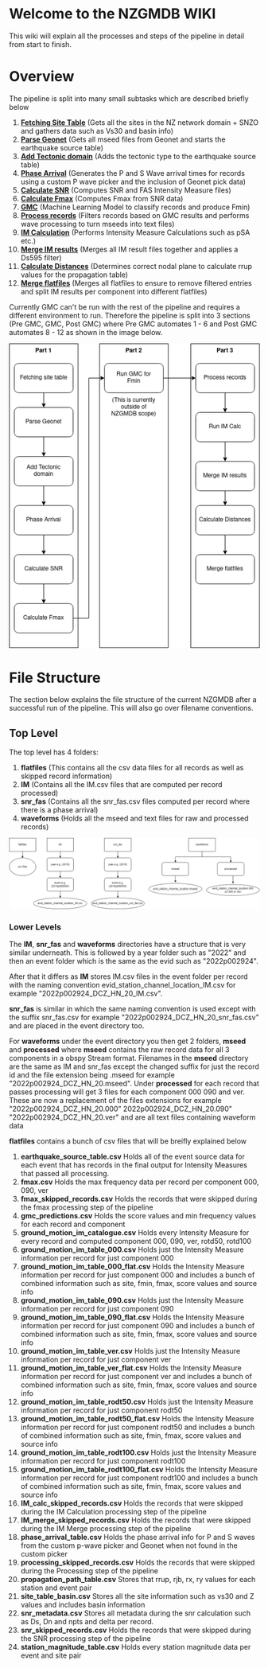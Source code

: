 # Welcome to the NZGMDB WIKI

This wiki will explain all the processes and steps of the pipeline in detail from start to finish.


# Overview
The pipeline is split into many small subtasks which are described briefly below
1. **[Fetching Site Table](https://github.com/ucgmsim/nzgmdb/wiki/Fetching-site-table)** (Gets all the sites in the NZ network domain + SNZO and gathers data such as Vs30 and basin info)
2. **[Parse Geonet](https://github.com/ucgmsim/nzgmdb/wiki/Parse-Geonet)** (Gets all mseed files from Geonet and starts the earthquake source table)
3. **[Add Tectonic domain](https://github.com/ucgmsim/nzgmdb/wiki/Add-Tectonic-domain)** (Adds the tectonic type to the earthquake source table)
4. **[Phase Arrival](https://github.com/ucgmsim/nzgmdb/wiki/Phase-Arrival)** (Generates the P and S Wave arrival times for records using a custom P wave picker and the inclusion of Geonet pick data)
5. **[Calculate SNR](https://github.com/ucgmsim/nzgmdb/wiki/Calculate-SNR)** (Computes SNR and FAS Intensity Measure files)
6. **[Calculate Fmax](https://github.com/ucgmsim/nzgmdb/wiki/Calculate-Fmax)** (Computes Fmax from SNR data)
7. **[GMC](https://github.com/ucgmsim/nzgmdb/wiki/GMC)** (Machine Learning Model to classify records and produce Fmin)
8. **[Process records](https://github.com/ucgmsim/nzgmdb/wiki/Process-Records)** (Filters records based on GMC results and performs wave processing to turn mseeds into text files)
9. **[IM Calculation](https://github.com/ucgmsim/nzgmdb/wiki/IM-Calculation)** (Performs Intensity Measure Calculations such as pSA etc.)
10. **[Merge IM results](https://github.com/ucgmsim/nzgmdb/wiki/Merge-IM-Results)** (Merges all IM result files together and applies a Ds595 filter)
11. **[Calculate Distances](https://github.com/ucgmsim/nzgmdb/wiki/Calculate-Distances)** (Determines correct nodal plane to calculate rrup values for the propagation table)
12. **[Merge flatfiles](https://github.com/ucgmsim/nzgmdb/wiki/Merge-Flatfiles)** (Merges all flatfiles to ensure to remove filtered entries and split IM results per component into different flatfiles)

Currently GMC can't be run with the rest of the pipeline and requires a different environment to run.
Therefore the pipeline is split into 3 sections (Pre GMC, GMC, Post GMC) where Pre GMC automates 1 - 6 and Post GMC automates 8 - 12 as shown in the image below.

![](images/pipeline.png)

# File Structure
The section below explains the file structure of the current NZGMDB after a successful run of the pipeline. This will also go over filename conventions.

## Top Level
The top level has 4 folders:
1. **flatfiles** (This contains all the csv data files for all records as well as skipped record information)
2. **IM** (Contains all the IM.csv files that are computed per record processed)
3. **snr_fas** (Contains all the snr_fas.csv files computed per record where there is a phase arrival)
4. **waveforms** (Holds all the mseed and text files for raw and processed records)

![](images/file_structure.png)

### Lower Levels
The **IM**, **snr_fas** and **waveforms** directories have a structure that is very similar underneath.
This is followed by a year folder such as "2022" and then an event folder which is the same as the evid such as "2022p002924".

After that it differs as **IM** stores IM.csv files in the event folder per record with the naming convention evid_station_channel_location_IM.csv for example "2022p002924_DCZ_HN_20_IM.csv".

**snr_fas** is similar in which the same naming convention is used except with the suffix snr_fas.csv for example "2022p002924_DCZ_HN_20_snr_fas.csv" and are placed in the event directory too.

For **waveforms** under the event directory you then get 2 folders, **mseed** and **processed** where **mseed** contains the raw record data for all 3 components in a obspy Stream format. Filenames in the **mseed** directory are the same as IM and snr_fas except the changed suffix for just the record id and the file extension being .mseed for example "2022p002924_DCZ_HN_20.mseed". Under **processed** for each record that passes processing will get 3 files for each component 000 090 and ver. These are now a replacement of the files extensions for example "2022p002924_DCZ_HN_20.000" 2022p002924_DCZ_HN_20.090" "2022p002924_DCZ_HN_20.ver" and are all text files containing waveform data

**flatfiles** contains a bunch of csv files that will be breifly explained below
1. **earthquake_source_table.csv** Holds all of the event source data for each event that has records in the final output for Intensity Measures that passed all processing.
2. **fmax.csv** Holds the max frequency data per record per component 000, 090, ver
3. **fmax_skipped_records.csv** Holds the records that were skipped during the fmax processing step of the pipeline
4. **gmc_predictions.csv** Holds the score values and min frequency values for each record and component
5. **ground_motion_im_catalogue.csv** Holds every Intensity Measure for every record and computed component 000, 090, ver, rotd50, rotd100
6. **ground_motion_im_table_000.csv** Holds just the Intensity Measure information per record for just component 000
7. **ground_motion_im_table_000_flat.csv** Holds the Intensity Measure information per record for just component 000 and includes a bunch of combined information such as site, fmin, fmax, score values and source info
7. **ground_motion_im_table_090.csv** Holds just the Intensity Measure information per record for just component 090
8. **ground_motion_im_table_090_flat.csv** Holds the Intensity Measure information per record for just component 090 and includes a bunch of combined information such as site, fmin, fmax, score values and source info
9. **ground_motion_im_table_ver.csv** Holds just the Intensity Measure information per record for just component ver
10. **ground_motion_im_table_ver_flat.csv** Holds the Intensity Measure information per record for just component ver and includes a bunch of combined information such as site, fmin, fmax, score values and source info
11. **ground_motion_im_table_rodt50.csv** Holds just the Intensity Measure information per record for just component rodt50
12. **ground_motion_im_table_rodt50_flat.csv** Holds the Intensity Measure information per record for just component rodt50 and includes a bunch of combined information such as site, fmin, fmax, score values and source info
13. **ground_motion_im_table_rodt100.csv** Holds just the Intensity Measure information per record for just component rodt100
14. **ground_motion_im_table_rodt100_flat.csv** Holds the Intensity Measure information per record for just component rodt100 and includes a bunch of combined information such as site, fmin, fmax, score values and source info
15. **IM_calc_skipped_records.csv** Holds the records that were skipped during the IM Calculation processing step of the pipeline
16. **IM_merge_skipped_records.csv** Holds the records that were skipped during the IM Merge processing step of the pipeline
17. **phase_arrival_table.csv** Holds the phase arrival info for P and S waves from the custom p-wave picker and Geonet when not found in the custom picker
18. **processing_skipped_records.csv** Holds the records that were skipped during the Processing step of the pipeline
19. **propagation_path_table.csv** Stores that rrup, rjb, rx, ry values for each station and event pair
20. **site_table_basin.csv** Stores all the site information such as vs30 and Z values and includes basin information
21. **snr_metadata.csv** Stores all metadata during the snr calculation such as Ds, Dn and npts and delta per record.
22. **snr_skipped_records.csv** Holds the records that were skipped during the SNR processing step of the pipeline
23. **station_magnitude_table.csv** Holds every station magnitude data per event and site pair
